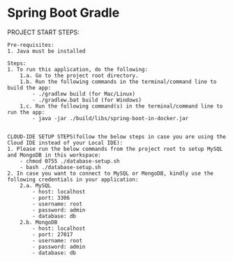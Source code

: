 # Spring Boot Gradle

PROJECT START STEPS:

    Pre-requisites:
    1. Java must be installed

    Steps:
    1. To run this application, do the following:
        1.a. Go to the project root directory.
        1.b. Run the following commands in the terminal/command line to build the app:
            - ./gradlew build (for Mac/Linux)
            - ./gradlew.bat build (for Windows)
        1.c. Run the following command(s) in the terminal/command line to run the app:
            - java -jar ./build/libs/spring-boot-in-docker.jar

    
    CLOUD-IDE SETUP STEPS(follow the below steps in case you are using the Cloud IDE instead of your Local IDE):
	1. Please run the below commands from the project root to setup MySQL and MongoDB in this workspace:
		- chmod 0755 ./database-setup.sh
		- bash ./database-setup.sh
	2. In case you want to connect to MySQL or MongoDB, kindly use the following credentials in your application:
		2.a. MySQL
			- host: localhost
			- port: 3306
			- username: root
			- password: admin
			- database: db
		2.b. MongoDB
			- host: localhost
			- port: 27017
			- username: root
			- password: admin
			- database: db
